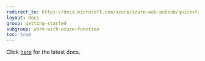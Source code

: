 ```yaml
---
redirect_to: https://docs.microsoft.com/azure/azure-web-pubsub/quickstart-serverless?tabs=csharp
layout: docs
group: getting-started
subgroup: work-with-azure-function
toc: true
---
```


Click [here](https://docs.microsoft.com/azure/azure-web-pubsub/quickstart-serverless?tabs=csharp) for the latest docs.
